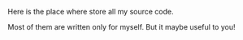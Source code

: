 Here is the place where store  all my source code.

Most of them are written only for myself. But it maybe useful to you!